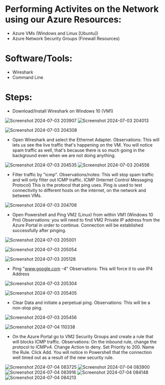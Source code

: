 # Performing Activites on the Network using our Azure Resources:
 - Azure VMs (Windows and Linux [Ubuntu])
 - Azure Network Security Groups (Firewall Resources)

# Software/Tools:
 - Wireshark
 - Command Line

# Steps:

- Download/Install Wireshark on Windows 10 (VM1)

![Screenshot 2024-07-03 203907](https://github.com/erik-salgado/Azure-Networking/assets/173113320/4b2a8ec0-e9a3-458e-89a0-b677c3ef195e)
![Screenshot 2024-07-03 204013](https://github.com/erik-salgado/Azure-Networking/assets/173113320/d06b4d7a-9ab9-409b-b874-b5d65cd38738)

![Screenshot 2024-07-03 204308](https://github.com/erik-salgado/Azure-Networking/assets/173113320/47c91c90-2f8b-4154-b492-20d336c712bf)

- Open Wireshark and select the Ethernet Adapter. Observations: This will lets us see the live traffic that's happening on the VM. You will notice spam traffic as well, that's because there is so much going in the background even when we are not doing anything.

![Screenshot 2024-07-03 204535](https://github.com/erik-salgado/Azure-Networking/assets/173113320/477e0675-2555-423f-b26e-ebd2c8c0cf0d)
![Screenshot 2024-07-03 204556](https://github.com/erik-salgado/Azure-Networking/assets/173113320/3238e9fc-e3b0-468e-be7f-d059ad60cb39)

- Filter traffic by "icmp". Observations/notes: This will stop spam traffic and will only filter out ICMP traffic. ICMP (Internet Control Messaging Protocol) This is the protocol that ping uses. Ping is used to test connectivity to different hosts on the internet, on the network and between VMs.

![Screenshot 2024-07-03 204708](https://github.com/erik-salgado/Azure-Networking/assets/173113320/393c929c-8670-4ae6-98af-384643684a23)

- Open Powershell and Ping VM2 (Linux) from within VM1 (Windows 10 Pro) Observations: you will need to find VM2 Private IP address from the Azure Portal in order to continue. Connection will be established successfully after pinging.

![Screenshot 2024-07-03 205001](https://github.com/erik-salgado/Azure-Networking/assets/173113320/4d8fd403-3808-4416-830b-c78fde4f1206)

![Screenshot 2024-07-03 205054](https://github.com/erik-salgado/Azure-Networking/assets/173113320/66a87a67-b483-402c-9b73-c04bc8c36e20)

![Screenshot 2024-07-03 205128](https://github.com/erik-salgado/Azure-Networking/assets/173113320/139457f2-7950-4608-98ec-1e46a9edfb4a)

- Ping "www.google.com -4" Observations: This will force it to use IP4 Address

![Screenshot 2024-07-03 205304](https://github.com/erik-salgado/Azure-Networking/assets/173113320/2bf4893e-466d-4422-b075-7e4c5330f0c6)

![Screenshot 2024-07-03 205405](https://github.com/erik-salgado/Azure-Networking/assets/173113320/e73a0d80-4723-4b61-9c1d-fb0a283fa72d)

- Clear Data and initiate a perpetual ping. Observations: This will be a non-stop ping.

![Screenshot 2024-07-03 205456](https://github.com/erik-salgado/Azure-Networking/assets/173113320/b6c18cce-e78b-4d01-a631-7e9525722fee)

![Screenshot 2024-07-04 110338](https://github.com/erik-salgado/Azure-Networking/assets/173113320/b9ed386f-c093-45b1-90af-63d842daa31c)

- On the Azure Portal go to VM2 Security Groups and create a rule that will blocks ICMP traffic. Observations: On the inbound rule, change the protocol to ICMPv4. Change Action to deny. Set Priority to 200. Name the Rule. Click Add. You will notice in Powershell that the connection well timed out as a result of the new security rule.

![Screenshot 2024-07-04 083725](https://github.com/erik-salgado/Azure-Networking/assets/173113320/e7e876af-a87f-4d27-8d20-4cb96bbe61e6)
![Screenshot 2024-07-04 083900](https://github.com/erik-salgado/Azure-Networking/assets/173113320/53d2d1ff-de04-4942-885f-e700ba01f57d)
![Screenshot 2024-07-04 083916](https://github.com/erik-salgado/Azure-Networking/assets/173113320/6cdfb06e-b2db-42d6-8f6d-c1cbf480e8ec)
![Screenshot 2024-07-04 084148](https://github.com/erik-salgado/Azure-Networking/assets/173113320/f93c4302-c6c5-4b5e-8d18-0b6a19dfd8ce)
![Screenshot 2024-07-04 084213](https://github.com/erik-salgado/Azure-Networking/assets/173113320/9086595b-ceb2-49d7-97d9-754f76e38860)





















